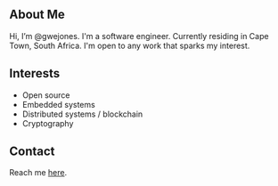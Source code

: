 ## About Me
Hi, I’m @gwejones. I'm a software engineer. Currently residing in Cape Town, South Africa. I'm open to any work that sparks my interest.

## Interests
- Open source
- Embedded systems
- Distributed systems / blockchain
- Cryptography

## Contact
Reach me [here](https://www.linkedin.com/in/gwejones).

<!---
gwejones/gwejones is a ✨ special ✨ repository because its `README.md` (this file) appears on your GitHub profile.
You can click the Preview link to take a look at your changes.
--->
